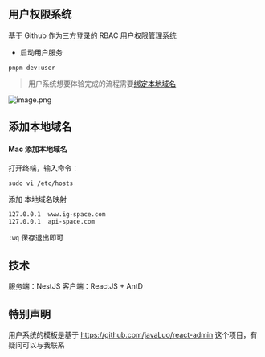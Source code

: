 ## 用户权限系统

基于 Github 作为三方登录的 RBAC 用户权限管理系统

- 启动用户服务
```
pnpm dev:user
```
> 用户系统想要体验完成的流程需要[绑定本地域名](./docs/addLocalHost.md)

![image.png](https://p9-juejin.byteimg.com/tos-cn-i-k3u1fbpfcp/5c4a613a1c774e14a1d70fa8a0f431b3~tplv-k3u1fbpfcp-jj-mark:0:0:0:0:q75.image#?w=2560&h=426&s=62805&e=png&b=fefefe)

## 添加本地域名

#### Mac 添加本地域名

打开终端，输入命令：

```shell
sudo vi /etc/hosts
```

添加 本地域名映射

```shell
127.0.0.1  www.ig-space.com
127.0.0.1  api-space.com
```

`:wq` 保存退出即可

## 技术

服务端：NestJS
客户端：ReactJS + AntD

## 特别声明

用户系统的模板是基于 https://github.com/javaLuo/react-admin 这个项目，有疑问可以与我联系